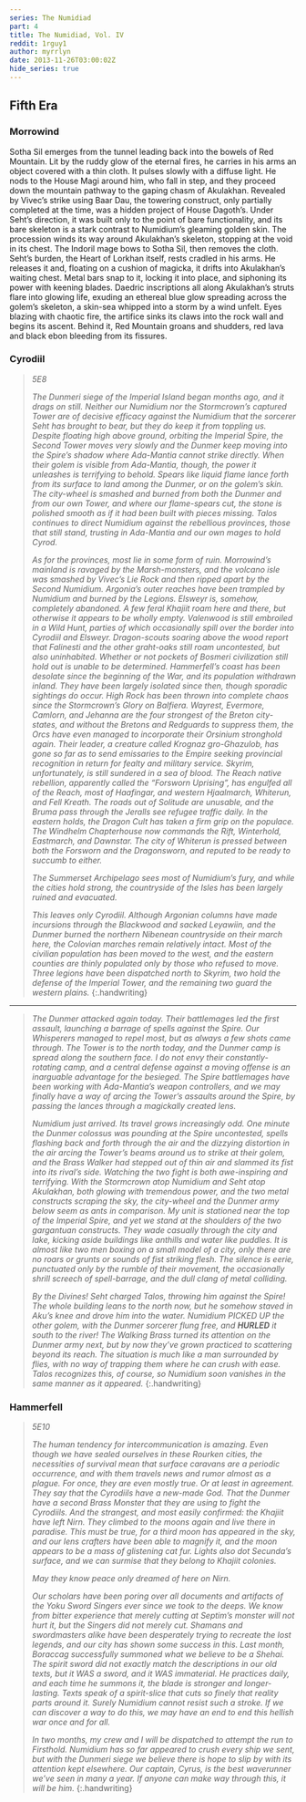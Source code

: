 ```yaml
---
series: The Numidiad
part: 4
title: The Numidiad, Vol. IV
reddit: 1rguy1
author: myrrlyn
date: 2013-11-26T03:00:02Z
hide_series: true
---
```


## Fifth Era

### Morrowind

Sotha Sil emerges from the tunnel leading back into the bowels of Red Mountain.
Lit by the ruddy glow of the eternal fires, he carries in his arms an object
covered with a thin cloth. It pulses slowly with a diffuse light. He nods to the
House Magi around him, who fall in step, and they proceed down the mountain
pathway to the gaping chasm of Akulakhan. Revealed by Vivec’s strike using Baar
Dau, the towering construct, only partially completed at the time, was a hidden
project of House Dagoth’s. Under Seht’s direction, it was built only to the
point of bare functionality, and its bare skeleton is a stark contrast to
Numidium’s gleaming golden skin. The procession winds its way around Akulakhan’s
skeleton, stopping at the void in its chest. The Indoril mage bows to Sotha Sil,
then removes the cloth. Seht’s burden, the Heart of Lorkhan itself, rests
cradled in his arms. He releases it and, floating on a cushion of magicka, it
drifts into Akulakhan’s waiting chest. Metal bars snap to it, locking it into
place, and siphoning its power with keening blades. Daedric inscriptions all
along Akulakhan’s struts flare into glowing life, exuding an ethereal blue glow
spreading across the golem’s skeleton, a skin-sea whipped into a storm by a wind
unfelt. Eyes blazing with chaotic fire, the artifice sinks its claws into the
rock wall and begins its ascent. Behind it, Red Mountain groans and shudders,
red lava and black ebon bleeding from its fissures.

### Cyrodiil

> *5E8*
>
> *The Dunmeri siege of the Imperial Island began months ago, and it drags on*
> *still. Neither our Numidium nor the Stormcrown’s captured Tower are of*
> *decisive efficacy against the Numidium that the sorcerer Seht has brought to*
> *bear, but they do keep it from toppling us. Despite floating high above*
> *ground, orbiting the Imperial Spire, the Second Tower moves very slowly and*
> *the Dunmer keep moving into the Spire’s shadow where Ada-Mantia cannot*
> *strike directly. When their golem is visible from Ada-Mantia, though, the*
> *power it unleashes is terrifying to behold. Spears like liquid flame lance*
> *forth from its surface to land among the Dunmer, or on the golem’s skin. The*
> *city-wheel is smashed and burned from both the Dunmer and from our own*
> *Tower, and where our flame-spears cut, the stone is polished smooth as if it*
> *had been built with pieces missing. Talos continues to direct Numidium*
> *against the rebellious provinces, those that still stand, trusting in*
> *Ada-Mantia and our own mages to hold Cyrod.*
>
> *As for the provinces, most lie in some form of ruin. Morrowind’s mainland is*
> *ravaged by the Marsh-monsters, and the volcano isle was smashed by Vivec’s*
> *Lie Rock and then ripped apart by the Second Numidium. Argonia’s outer*
> *reaches have been trampled by Numidium and burned by the Legions. Elsweyr*
> *is, somehow, completely abandoned. A few feral Khajiit roam here and there,*
> *but otherwise it appears to be wholly empty. Valenwood is still embroiled in*
> *a Wild Hunt, parties of which occasionally spill over the border into*
> *Cyrodiil and Elsweyr. Dragon-scouts soaring above the wood report that*
> *Falinesti and the other graht-oaks still roam uncontested, but also*
> *uninhabited. Whether or not pockets of Bosmeri civilization still hold out*
> *is unable to be determined. Hammerfell’s coast has been desolate since the*
> *beginning of the War, and its population withdrawn inland. They have been*
> *largely isolated since then, though sporadic sightings do occur. High Rock*
> *has been thrown into complete chaos since the Stormcrown’s Glory on*
> *Balfiera. Wayrest, Evermore, Camlorn, and Jehanna are the four strongest of*
> *the Breton city-states, and without the Bretons and Redguards to suppress*
> *them, the Orcs have even managed to incorporate their Orsinium stronghold*
> *again. Their leader, a creature called Krognaz gro-Ghazulob, has gone so far*
> *as to send emissaries to the Empire seeking provincial recognition in return*
> *for fealty and military service. Skyrim, unfortunately, is still sundered in*
> *a sea of blood. The Reach native rebellion, apparently called the “Forsworn*
> *Uprising”, has engulfed all of the Reach, most of Haafingar, and western*
> *Hjaalmarch, Whiterun, and Fell Kreath. The roads out of Solitude are*
> *unusable, and the Bruma pass through the Jeralls see refugee traffic daily.*
> *In the eastern holds, the Dragon Cult has taken a firm grip on the populace.*
> *The Windhelm Chapterhouse now commands the Rift, Winterhold, Eastmarch, and*
> *Dawnstar. The city of Whiterun is pressed between both the Forsworn and the*
> *Dragonsworn, and reputed to be ready to succumb to either.*
>
> *The Summerset Archipelago sees most of Numidium’s fury, and while the cities*
> *hold strong, the countryside of the Isles has been largely ruined and*
> *evacuated.*
>
> *This leaves only Cyrodiil. Although Argonian columns have made incursions*
> *through the Blackwood and sacked Leyawiin, and the Dunmer burned the*
> *northern Nibenean countryside on their march here, the Colovian marches*
> *remain relatively intact. Most of the civilian population has been moved to*
> *the west, and the eastern counties are thinly populated only by those who*
> *refused to move. Three legions have been dispatched north to Skyrim, two*
> *hold the defense of the Imperial Tower, and the remaining two guard the*
> *western plains.*
{:.handwriting}

----

> *The Dunmer attacked again today. Their battlemages led the first assault,*
> *launching a barrage of spells against the Spire. Our Whisperers managed to*
> *repel most, but as always a few shots came through. The Tower is to the*
> *north today, and the Dunmer camp is spread along the southern face. I do not*
> *envy their constantly-rotating camp, and a central defense against a moving*
> *offense is an inarguable advantage for the besieged. The Spire battlemages*
> *have been working with Ada-Mantia’s weapon controllers, and we may finally*
> *have a way of arcing the Tower’s assaults around the Spire, by passing the*
> *lances through a magickally created lens.*
>
> *Numidium just arrived. Its travel grows increasingly odd. One minute the*
> *Dunmer colossus was pounding at the Spire uncontested, spells flashing back*
> *and forth through the air and the dizzying distortion in the air arcing the*
> *Tower’s beams around us to strike at their golem, and the Brass Walker had*
> *stepped out of thin air and slammed its fist into its rival’s side. Watching*
> *the two fight is both awe-inspiring and terrifying. With the Stormcrown atop*
> *Numidium and Seht atop Akulakhan, both glowing with tremendous power, and*
> *the two metal constructs scraping the sky, the city-wheel and the Dunmer*
> *army below seem as ants in comparison. My unit is stationed near the top of*
> *the Imperial Spire, and yet we stand at the shoulders of the two gargantuan*
> *constructs. They wade casually through the city and lake, kicking aside*
> *buildings like anthills and water like puddles. It is almost like two men*
> *boxing on a small model of a city, only there are no roars or grunts or*
> *sounds of fist striking flesh. The silence is eerie, punctuated only by the*
> *rumble of their movement, the occasionally shrill screech of spell-barrage,*
> *and the dull clang of metal colliding.*
>
> *By the Divines! Seht charged Talos, throwing him against the Spire! The*
> *whole building leans to the north now, but he somehow staved in Aku’s knee*
> *and drove him into the water. Numidium PICKED UP the other golem, with the*
> *Dunmer sorcerer flung free, and* ***HURLED*** *it south to the river! The*
> *Walking Brass turned its attention on the Dunmer army next, but by now*
> *they’ve grown practiced to scattering beyond its reach. The situation is*
> *much like a man surrounded by flies, with no way of trapping them where he*
> *can crush with ease. Talos recognizes this, of course, so Numidium soon*
> *vanishes in the same manner as it appeared.*
{:.handwriting}

### Hammerfell

> *5E10*
>
> *The human tendency for intercommunication is amazing. Even though we have*
> *sealed ourselves in these Rourken cities, the necessities of survival mean*
> *that surface caravans are a periodic occurrence, and with them travels news*
> *and rumor almost as a plague. For once, they are even mostly true. Or at*
> *least in agreement. They say that the Cyrodiils have a new-made God. That*
> *the Dunmer have a second Brass Monster that they are using to fight the*
> *Cyrodiils. And the strangest, and most easily confirmed: the Khajiit have*
> *left Nirn. They climbed to the moons again and live there in paradise. This*
> *must be true, for a third moon has appeared in the sky, and our lens*
> *crafters have been able to magnify it, and the moon appears to be a mass of*
> *glistening cat fur. Lights also dot Secunda’s surface, and we can surmise*
> *that they belong to Khajiit colonies.*
>
> *May they know peace only dreamed of here on Nirn.*
>
> *Our scholars have been poring over all documents and artifacts of the Yoku*
> *Sword Singers ever since we took to the deeps. We know from bitter*
> *experience that merely cutting at Septim’s monster will not hurt it, but the*
> *Singers did not merely cut. Shamans and swordmasters alike have been*
> *desperately trying to recreate the lost legends, and our city has shown some*
> *success in this. Last month, Boraccag successfully summoned what we believe*
> *to be a Shehai. The spirit sword did not exactly match the descriptions in*
> *our old texts, but it WAS a sword, and it WAS immaterial. He practices*
> *daily, and each time he summons it, the blade is stronger and*
> *longer-lasting. Texts speak of a spirit-slice that cuts so finely that*
> *reality parts around it. Surely Numidium cannot resist such a stroke. If we*
> *can discover a way to do this, we may have an end to end this hellish war*
> *once and for all.*
>
> *In two months, my crew and I will be dispatched to attempt the run to*
> *Firsthold. Numidium has so far appeared to crush every ship we sent, but*
> *with the Dunmeri siege we believe there is hope to slip by with its*
> *attention kept elsewhere. Our captain, Cyrus, is the best waverunner we’ve*
> *seen in many a year. If anyone can make way through this, it will be him.*
{:.handwriting}
